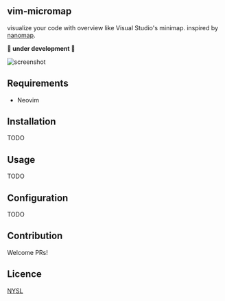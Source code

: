## vim-micromap
visualize your code with overview like Visual Studio's minimap. inspired by [nanomap](https://github.com/hisaknown/nanomap.vim).

**🚧 under development 🚧**

![screenshot](https://user-images.githubusercontent.com/6854255/87242111-aa3b2d00-c464-11ea-96f5-3f7a0bd314e0.png)

## Requirements

- Neovim

## Installation

TODO

## Usage

TODO

## Configuration

TODO

## Contribution

Welcome PRs!

## Licence

[NYSL](http://www.kmonos.net/nysl/)
